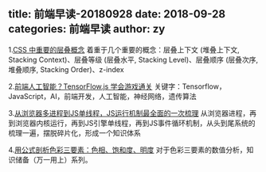 title: 前端早读-20180928
date: 2018-09-28
categories: 前端早读
author: zy
---

1.[CSS 中重要的层叠概念](https://segmentfault.com/a/1190000016489078)
着重于几个重要的概念：层叠上下文 (堆叠上下文, Stacking Context)、层叠等级 (层叠水平, Stacking Level)、层叠顺序 (层叠次序, 堆叠顺序, Stacking Order)、z-index

2.[前端人工智能？TensorFlow.js 学会游戏通关](https://zhuanlan.zhihu.com/p/35451395)
关键字：Tensorflow，JavaScript，AI，前端开发，人工智能，神经网络，遗传算法

3.[从浏览器多进程到JS单线程，JS运行机制最全面的一次梳理](https://juejin.im/post/5a6547d0f265da3e283a1df7)
从浏览器进程，再到浏览器内核运行，再到JS引擎单线程，再到JS事件循环机制，从头到尾系统的梳理一遍，摆脱碎片化，形成一个知识体系

4.[用公式剖析色彩三要素：色相、饱和度、明度](https://zhuanlan.zhihu.com/p/30409532)
对于色彩三要素的数值分析，知识储备（万一用上）系列。